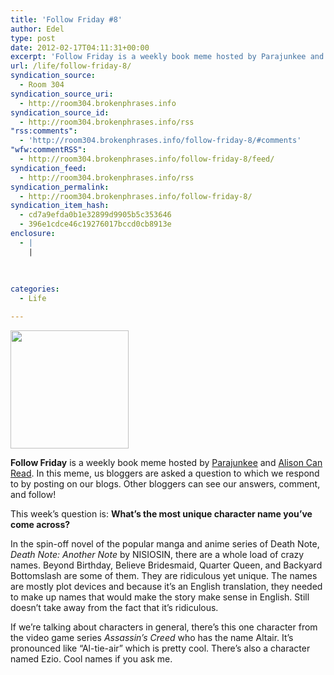 ```yaml
---
title: 'Follow Friday #8'
author: Edel
type: post
date: 2012-02-17T04:11:31+00:00
excerpt: 'Follow Friday is a weekly book meme hosted by Parajunkee and Alison Can Read. In this meme, us bloggers are asked a question to which we respond to by posting on our blogs. Other bloggers can see our answers, comment, and follow! This week&rsquo;s question is: What&rsquo;s the most unique character name you&rsquo;ve come across? [...]'
url: /life/follow-friday-8/
syndication_source:
  - Room 304
syndication_source_uri:
  - http://room304.brokenphrases.info
syndication_source_id:
  - http://room304.brokenphrases.info/rss
"rss:comments":
  - 'http://room304.brokenphrases.info/follow-friday-8/#comments'
"wfw:commentRSS":
  - http://room304.brokenphrases.info/follow-friday-8/feed/
syndication_feed:
  - http://room304.brokenphrases.info/rss
syndication_permalink:
  - http://room304.brokenphrases.info/follow-friday-8/
syndication_item_hash:
  - cd7a9efda0b1e32899d9905b5c353646
  - 396e1cdce46c19276017bccd0cb8913e
enclosure:
  - |
    |
        
        
        
categories:
  - Life

---
```

<div class="left">
  <a href="http://www.parajunkee.com/search/label/FF"><img border="0" src="http://farm5.static.flickr.com/4019/4710921228_e3140444bf_o.png" width="189" /></a>
</div>

<div class="right">
  <p>
    <strong>Follow Friday</strong> is a weekly book meme hosted by <a href="http://parajunkee.com/">Parajunkee</a> and <a href="http://www.alisoncanread.com/">Alison Can Read</a>. In this meme, us bloggers are asked a question to which we respond to by posting on our blogs. Other bloggers can see our answers, comment, and follow!
  </p>
  
  <p>
    This week&#8217;s question is: <strong>What’s the most unique character name you’ve come across?</strong>
  </p>
  
  <p>
    In the spin-off novel of the popular manga and anime series of Death Note, <em>Death Note: Another Note</em> by NISIOSIN, there are a whole load of crazy names. Beyond Birthday, Believe Bridesmaid, Quarter Queen, and Backyard Bottomslash are some of them. They are ridiculous yet unique. The names are mostly plot devices and because it&#8217;s an English translation, they needed to make up names that would make the story make sense in English. Still doesn&#8217;t take away from the fact that it&#8217;s ridiculous.
  </p>
  
  <p>
    If we&#8217;re talking about characters in general, there&#8217;s this one character from the video game series <em>Assassin&#8217;s Creed</em> who has the name Altair. It&#8217;s pronounced like &#8220;Al-tie-air&#8221; which is pretty cool. There&#8217;s also a character named Ezio. Cool names if you ask me.
  </p>
</div>

<br style="clear:both;" />

<ol class="footnote">
</ol>